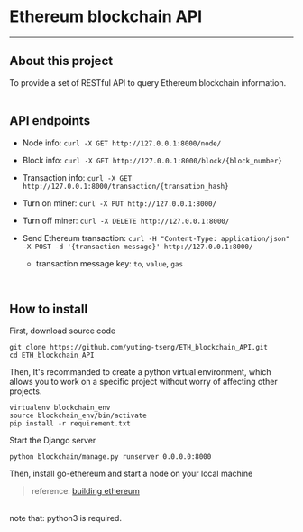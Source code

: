 # Ethereum blockchain API
* * *

## About this project
To provide a set of RESTful API to query Ethereum blockchain information. 
<br /> <br />

## API endpoints

* Node info: `curl -X GET http://127.0.0.1:8000/node/` 

* Block info: `curl -X GET http://127.0.0.1:8000/block/{block_number}` 

* Transaction info: `curl -X GET http://127.0.0.1:8000/transaction/{transation_hash}` 

* Turn on miner: `curl -X PUT http://127.0.0.1:8000/` 

* Turn off miner: `curl -X DELETE http://127.0.0.1:8000/` 

* Send Ethereum transaction: `curl -H "Content-Type: application/json" -X POST -d '{transaction message}' http://127.0.0.1:8000/`
    * transaction message key: `to`, `value`, `gas`

 <br />

## How to install

First, download source code
```
git clone https://github.com/yuting-tseng/ETH_blockchain_API.git
cd ETH_blockchain_API
```

Then, It's recommanded to create a python virtual environment, which allows you to work on a specific project without worry of affecting other projects. <br />
```
virtualenv blockchain_env
source blockchain_env/bin/activate
pip install -r requirement.txt
```

Start the Django server
```
python blockchain/manage.py runserver 0.0.0.0:8000
```

Then, install go-ethereum and start a node on your local machine
> reference: [building ethereum](https://github.com/ethereum/go-ethereum/wiki/Building-Ethereum)

<br />
note that: python3 is required.

